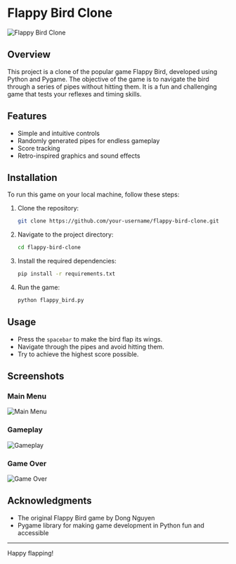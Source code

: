 # Flappy Bird Clone

![Flappy Bird Clone](https://i.pinimg.com/originals/29/ae/ac/29aeaca22eb45af703e1abde43e0e99e.jpg)

## Overview

This project is a clone of the popular game Flappy Bird, developed using Python and Pygame. The objective of the game is to navigate the bird through a series of pipes without hitting them. It is a fun and challenging game that tests your reflexes and timing skills.

## Features

- Simple and intuitive controls
- Randomly generated pipes for endless gameplay
- Score tracking
- Retro-inspired graphics and sound effects

## Installation

To run this game on your local machine, follow these steps:

1. Clone the repository:
    ```bash
    git clone https://github.com/your-username/flappy-bird-clone.git
    ```
2. Navigate to the project directory:
    ```bash
    cd flappy-bird-clone
    ```
3. Install the required dependencies:
    ```bash
    pip install -r requirements.txt
    ```
4. Run the game:
    ```bash
    python flappy_bird.py
    ```

## Usage

- Press the `spacebar` to make the bird flap its wings.
- Navigate through the pipes and avoid hitting them.
- Try to achieve the highest score possible.

## Screenshots

### Main Menu
![Main Menu](http://gameaccessibilityguidelines.com/wp-content/uploads/2014/05/flappy-birds-button-size-e1401137200614-940x1024.png)

### Gameplay
![Gameplay](https://wallpapers.com/images/hd/flappy-bird-background-upji71lllhys89y3.jpg)

### Game Over
![Game Over](https://i.pinimg.com/originals/4a/0b/9e/4a0b9e0fccf502091dea498ba7a3f1bd.jpg)


## Acknowledgments

- The original Flappy Bird game by Dong Nguyen
- Pygame library for making game development in Python fun and accessible

---

Happy flapping!
